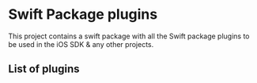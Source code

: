 # Swift Package plugins

This project contains a swift package with all the Swift package plugins to be used in the iOS SDK & any other projects. 

## List of plugins

